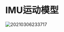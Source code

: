 # IMU运动模型

![20210306233717](https://cdn.jsdelivr.net/gh/HViktorTsoi/gitnote-image@master/PicGo/20210306233717.png)